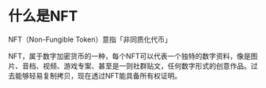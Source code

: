 # 什么是NFT

NFT（Non-Fungible Token）意指「非同质化代币」

NFT，属于数字加密货币的一种，每个NFT可以代表一个独特的数字资料，像是图片、音档、视频、游戏专案、甚至是一则社群贴文，任何数字形式的创意作品。过去能够轻易复制拷贝，现在透过NFT能具备所有权证明。

